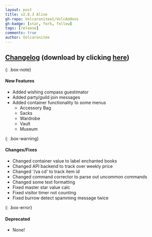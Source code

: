 ```yaml
---
layout: post
title: v2.8.3 Alive
gh-repo: Volcaronitee1/VolcAddons
gh-badge: [star, fork, follow]
tags: [release]
comments: true
author: Volcaronitee
---
```


## [Changelog](https://github.com/Volcaronitee1/VolcAddons/releases/tag/2.8.3) (download by clicking [here](https://github.com/Volcaronitee1/VolcAddons/releases/tag/2.8.3))

{: .box-note}
#### New Features
- Added wishing compass guestimator
- Added party/guild join messages
- Added container functionality to some menus
   - Accessory Bag
   - Sacks
   - Wardrobe
   - Vault
   - Museum

{: .box-warning}
#### Changes/Fixes
- Changed container value to label enchanted books
- Changed API backend to track over weekly price
- Changed '/va cd' to track item id
- Changed command corrector to parse out uncommon commands
- Changed some text formatting
- Fixed master star value calc
- Fixed visitor timer not counting
- Fixed burrow detect spamming message twice

{: .box-error}
#### Deprecated
- None!
